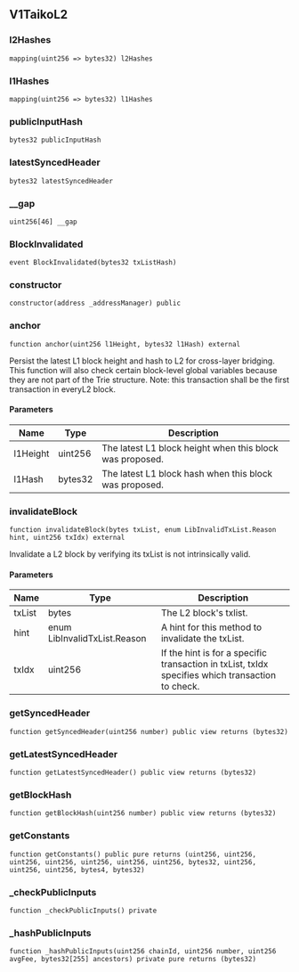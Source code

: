 ## V1TaikoL2

### l2Hashes

```solidity
mapping(uint256 => bytes32) l2Hashes
```

### l1Hashes

```solidity
mapping(uint256 => bytes32) l1Hashes
```

### publicInputHash

```solidity
bytes32 publicInputHash
```

### latestSyncedHeader

```solidity
bytes32 latestSyncedHeader
```

### \_\_gap

```solidity
uint256[46] __gap
```

### BlockInvalidated

```solidity
event BlockInvalidated(bytes32 txListHash)
```

### constructor

```solidity
constructor(address _addressManager) public
```

### anchor

```solidity
function anchor(uint256 l1Height, bytes32 l1Hash) external
```

Persist the latest L1 block height and hash to L2 for cross-layer
bridging. This function will also check certain block-level global
variables because they are not part of the Trie structure.
Note: this transaction shall be the first transaction in everyL2 block.

#### Parameters

| Name     | Type    | Description                                              |
| -------- | ------- | -------------------------------------------------------- |
| l1Height | uint256 | The latest L1 block height when this block was proposed. |
| l1Hash   | bytes32 | The latest L1 block hash when this block was proposed.   |

### invalidateBlock

```solidity
function invalidateBlock(bytes txList, enum LibInvalidTxList.Reason hint, uint256 txIdx) external
```

Invalidate a L2 block by verifying its txList is not intrinsically valid.

#### Parameters

| Name   | Type                         | Description                                                                                      |
| ------ | ---------------------------- | ------------------------------------------------------------------------------------------------ |
| txList | bytes                        | The L2 block's txlist.                                                                           |
| hint   | enum LibInvalidTxList.Reason | A hint for this method to invalidate the txList.                                                 |
| txIdx  | uint256                      | If the hint is for a specific transaction in txList, txIdx specifies which transaction to check. |

### getSyncedHeader

```solidity
function getSyncedHeader(uint256 number) public view returns (bytes32)
```

### getLatestSyncedHeader

```solidity
function getLatestSyncedHeader() public view returns (bytes32)
```

### getBlockHash

```solidity
function getBlockHash(uint256 number) public view returns (bytes32)
```

### getConstants

```solidity
function getConstants() public pure returns (uint256, uint256, uint256, uint256, uint256, uint256, uint256, bytes32, uint256, uint256, uint256, bytes4, bytes32)
```

### \_checkPublicInputs

```solidity
function _checkPublicInputs() private
```

### \_hashPublicInputs

```solidity
function _hashPublicInputs(uint256 chainId, uint256 number, uint256 avgFee, bytes32[255] ancestors) private pure returns (bytes32)
```
